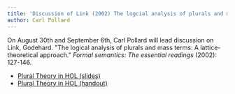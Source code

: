 ```yaml
---
title: 'Discussion of Link (2002) The logcial analysis of plurals and mass terms'
author: Carl Pollard
---
```


On August 30th and September 6th, Carl Pollard will lead discussion on
Link, Godehard. "The logical analysis of plurals and mass terms: A
lattice-theoretical approach." *Formal semantics: The essential
readings* (2002): 127-146.

* [Plural Theory in HOL (slides)](/files/plurals.pdf)
* [Plural Theory in HOL (handout)](/files/pluralh.pdf)

